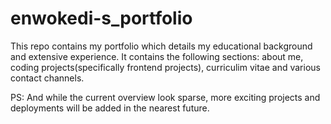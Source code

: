 # enwokedi-s_portfolio
This repo contains my portfolio which details my educational background and extensive experience. 
It contains the following sections:  about me,  coding projects(specifically frontend projects), curriculim vitae and various contact channels.

PS: And while the current overview look sparse, more exciting projects and deployments will be added in the nearest future.

